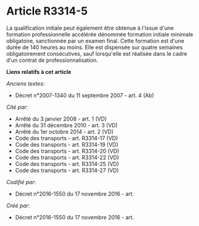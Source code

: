 # Article R3314-5

La qualification initiale peut également être obtenue à l'issue d'une formation professionnelle accélérée dénommée formation
initiale minimale obligatoire, sanctionnée par un examen final. Cette formation est d'une durée de 140 heures au moins. Elle
est dispensée sur quatre semaines obligatoirement consécutives, sauf lorsqu'elle est réalisée dans le cadre d'un contrat de
professionnalisation.

**Liens relatifs à cet article**

_Anciens textes_:

  - Décret n°2007-1340 du 11 septembre 2007 - art. 4 (Ab)

_Cité par_:

  - Arrêté du 3 janvier 2008 - art. 1 (VD)
  - Arrêté du 31 décembre 2010 - art. 3 (VD)
  - Arrêté du 1er octobre 2014 - art. 2 (VD)
  - Code des transports - art. R3314-17 (VD)
  - Code des transports - art. R3314-19 (VD)
  - Code des transports - art. R3314-20 (VD)
  - Code des transports - art. R3314-22 (VD)
  - Code des transports - art. R3314-25 (VD)
  - Code des transports - art. R3314-27 (VD)

_Codifié par_:

  - Décret n°2016-1550 du 17 novembre 2016 - art.

_Créé par_:

  - Décret n°2016-1550 du 17 novembre 2016 - art.
